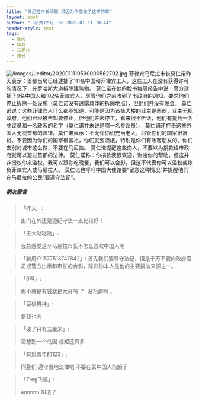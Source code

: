 ```yaml
---
title: "马尼拉市长动怒 只因为华商做了这样的事"
layout: post
author: "「小费123」 on 2020-01-11 10:44"
header-style: text
tags:
  - 新闻
  - 华商
  - 马尼拉
  - 市长
---
```


<img src="http://images.feileyuan.com/images/ueditor/2020011110590000562792.jpg" title="/images/ueditor/2020011110590000562792.jpg" alt="/images/ueditor/2020011110590000562792.jpg">
菲律宾马尼拉市长莫仁诺昨天表示：首都当局已经逮捕了111名中国和菲律宾工人，这些工人在没有获得许可的情况下，在罗哈斯大道拆除建筑物。
莫仁诺在他的脸书每周报告中说：警方逮捕了9名中国人和102名菲律宾人，尽管他们之前收到了市政府的通知，要求他们停止拆除一处设施（<span style="text-indent: 32px;">莫仁诺没有透露具体的拆除地点</span>），但他们并没有理会。
莫仁诺说：这些菲律宾人什么都不知道，可能是因为该栋大楼的业主是恶霸，业主无视政府。他们已经被告知要停止，但他们并未停工，看来很不听话，他们有提到一名参议员和一名政客的名字（<span style="text-indent: 32px;">莫仁诺并未说是哪一名参议员</span>）。
莫仁诺还抨击这些外国人无视首都的法律。莫仁诺表示：不允许你们充当老大，尽管你们的国家很富裕。不要因为你们的国家很富裕，你们就耍流氓，特别是你们有政客朋友的。你们去别的城市这么做，不要在马尼拉。
莫仁诺提醒这些商人，不要以为捐款给市政府就可以避过首都的法律。
莫仁诺称：你捐款我很欢迎，谢谢你的帮助，但这并非授权你来滥权。我可以跟你吃晚餐，我们可以合影，但这不代表你可以滥权或欺负菲律宾人或马尼拉人。
莫仁诺也呼吁中国大使馆要“留意这种情况”并提醒他们在马尼拉的公民“要遵守法纪”。
<input type="hidden" value="菲乐园提供">

##### 網友發言 
> 「昨天」:
> <p>出门在外还是遵纪守法一点比较好！</p>

> 「王大哒哒哒」:
> <p>我总感觉这个马尼拉市长不怎么喜欢中国人呢</p>

> 「新用户1577518747842」:
> 首先我们要尊守法纪，但是千万不要向政府官员或警方出示和市长的合影，除非你本人是他的主要捐助来源之一。

> 「9呺」:
> <p>那不就是有钱就是大哥吗 ？&nbsp; 没毛病啊 。&nbsp;</p>

> 「巨根男神」:
> <p>是我也火</p>

> 「硬了只有五厘米」:
> <p>没想到一个岛国 规矩还真多</p>

> 「有爲青年的123」:
> <p>同胞们 遵守当地法律吧 不要在丢中国人的脸了</p>

> 「Zreg飞蝠」:
> <p>ennnnn 知道了&nbsp;</p>


